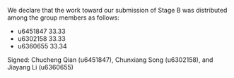 We declare that the work toward our submission of Stage B was distributed among the group members as follows:

* u6451847 33.33
* u6302158 33.33
* u6360655 33.34

Signed: Chucheng Qian (u6451847), Chunxiang Song (u6302158), and Jiayang Li (u6360655)
